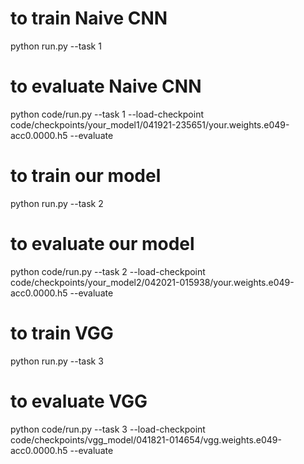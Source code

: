 # to train Naive CNN

python run.py --task 1

# to evaluate Naive CNN

python code/run.py --task 1 --load-checkpoint code/checkpoints/your_model1/041921-235651/your.weights.e049-acc0.0000.h5 --evaluate

# to train our model

python run.py --task 2

# to evaluate our model

python code/run.py --task 2 --load-checkpoint code/checkpoints/your_model2/042021-015938/your.weights.e049-acc0.0000.h5 --evaluate

# to train VGG

python run.py --task 3

# to evaluate VGG

python code/run.py --task 3 --load-checkpoint code/checkpoints/vgg_model/041821-014654/vgg.weights.e049-acc0.0000.h5 --evaluate